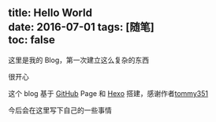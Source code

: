 title: Hello World   
date: 2016-07-01
tags: [随笔]  
toc: false  
---

这里是我的 Blog，第一次建立这么复杂的东西

很开心

这个 blog 基于 [GitHub](https://github.com/) Page 和 [Hexo](https://github.com/hexojs/hexo) 搭建，感谢作者[tommy351](https://zespia.tw/)

今后会在这里写下自己的一些事情
